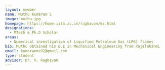 ```yaml
---
layout: member
name: Muthu Kumaran S
image: muthu.jpg
homepage: https://home.iitm.ac.in/raghavan/ms.html
designations: 
  - MTech & Ph.D Scholar
areas: 
  - Numerical investigation of Liquified Petroleum Gas (LPG) flames
bio: Muthu obtained his B.E in Mechanical Engineering from Rajalakshmi Institute of Technology, Chennai in 2014. He is currently pursuing his Ph.D at IIT Madras in the Department of Mechanical Engineering, specializing in Thermal Engineering. 
email: kumaranms92@gmail.com
type: student
advisor: Dr. V. Raghavan
---
```

